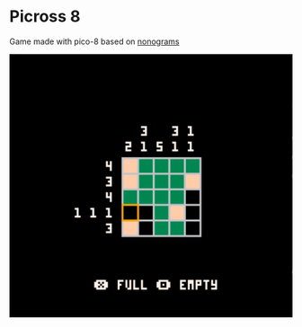 # Picross 8

Game made with pico-8 based on [nonograms](https://en.wikipedia.org/wiki/Nonogram)

![Screenshot](screenshots/picross8.png)
